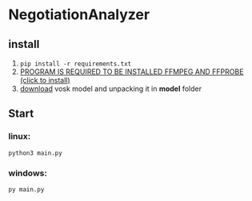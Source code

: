 # NegotiationAnalyzer

## install
1) `pip install -r requirements.txt`
2) [PROGRAM IS REQUIRED TO BE INSTALLED FFMPEG AND FFPROBE (click to install)](https://www.gyan.dev/ffmpeg/builds/ffmpeg-release-essentials.zip)
3) [download](https://alphacephei.com/vosk/models) vosk model and unpacking it in **model** folder
## Start
### linux:
`python3 main.py`
### windows:
`py main.py`